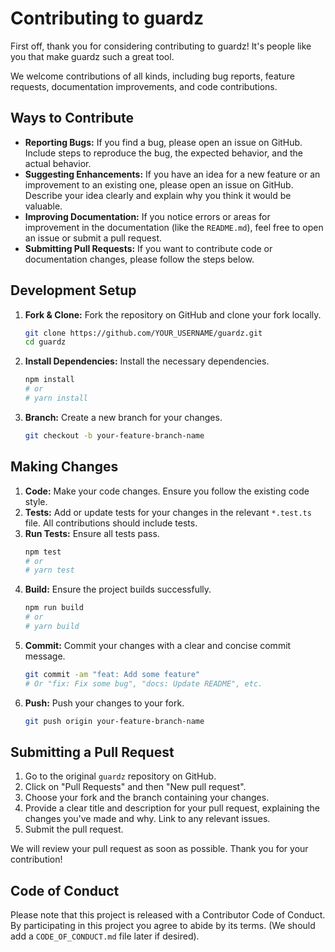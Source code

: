 # Contributing to guardz

First off, thank you for considering contributing to guardz! It's people like you that make guardz such a great tool.

We welcome contributions of all kinds, including bug reports, feature requests, documentation improvements, and code contributions.

## Ways to Contribute

- **Reporting Bugs:** If you find a bug, please open an issue on GitHub. Include steps to reproduce the bug, the expected behavior, and the actual behavior.
- **Suggesting Enhancements:** If you have an idea for a new feature or an improvement to an existing one, please open an issue on GitHub. Describe your idea clearly and explain why you think it would be valuable.
- **Improving Documentation:** If you notice errors or areas for improvement in the documentation (like the `README.md`), feel free to open an issue or submit a pull request.
- **Submitting Pull Requests:** If you want to contribute code or documentation changes, please follow the steps below.

## Development Setup

1.  **Fork & Clone:** Fork the repository on GitHub and clone your fork locally.
    ```bash
    git clone https://github.com/YOUR_USERNAME/guardz.git
    cd guardz
    ```
2.  **Install Dependencies:** Install the necessary dependencies.
    ```bash
    npm install
    # or
    # yarn install
    ```
3.  **Branch:** Create a new branch for your changes.
    ```bash
    git checkout -b your-feature-branch-name
    ```

## Making Changes

1.  **Code:** Make your code changes. Ensure you follow the existing code style.
2.  **Tests:** Add or update tests for your changes in the relevant `*.test.ts` file. All contributions should include tests.
3.  **Run Tests:** Ensure all tests pass.
    ```bash
    npm test
    # or
    # yarn test
    ```
4.  **Build:** Ensure the project builds successfully.
    ```bash
    npm run build
    # or
    # yarn build
    ```
5.  **Commit:** Commit your changes with a clear and concise commit message.
    ```bash
    git commit -am "feat: Add some feature"
    # Or "fix: Fix some bug", "docs: Update README", etc.
    ```
6.  **Push:** Push your changes to your fork.
    ```bash
    git push origin your-feature-branch-name
    ```

## Submitting a Pull Request

1.  Go to the original `guardz` repository on GitHub.
2.  Click on "Pull Requests" and then "New pull request".
3.  Choose your fork and the branch containing your changes.
4.  Provide a clear title and description for your pull request, explaining the changes you've made and why. Link to any relevant issues.
5.  Submit the pull request.

We will review your pull request as soon as possible. Thank you for your contribution!

## Code of Conduct

Please note that this project is released with a Contributor Code of Conduct. By participating in this project you agree to abide by its terms. (We should add a `CODE_OF_CONDUCT.md` file later if desired).
